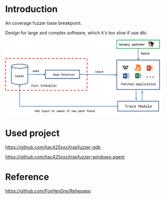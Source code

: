# Introduction
An coverage fuzzer base breakpoint.

Design for large and complex software, which it's too slow if use dbi.

![image-20210827100413770](images/image-20210827100413770.png)




# Used project

https://github.com/hac425xxx/trapfuzzer-gdb

https://github.com/hac425xxx/trapfuzzer-windows-agent

# Reference

https://github.com/FoxHex0ne/Rehepapp
